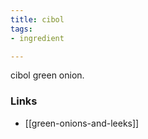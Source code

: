 ```yaml
---
title: cibol
tags:
- ingredient

---
```

cibol green onion.

### Links

* [[green-onions-and-leeks]]
